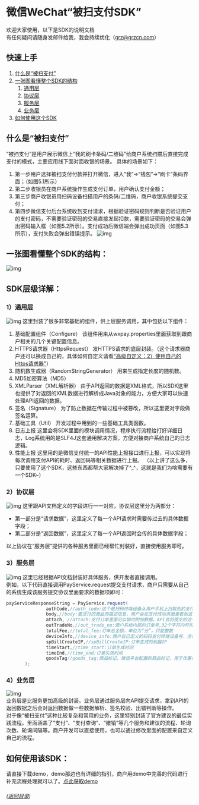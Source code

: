 # 微信WeChat“被扫支付SDK”


欢迎大家使用，以下是SDK的说明文档  
有任何疑问请随身发邮件给我，我会持续优化（grz@grzcn.com）

## 快速上手
1. [什么是“被扫支付”](#user-content-什么是被扫支付)
2. [一张图看懂整个SDK的结构](#user-content-一张图看懂整个sdk的结构)
     1. [通用层](#user-content-1通用层)
     2. [协议层](#user-content-2协议层)
     3. [服务层](#user-content-3服务层)  
     4. [业务层](#user-content-4业务层)
3. [如何使用这个SDK](#user-content-如何使用该sdk)


## 什么是“被扫支付”  
“被扫支付”是用户展示微信上“我的刷卡条码/二维码”给商户系统扫描后直接完成支付的模式，主要应用线下面对面收银的场景。
具体的场景如下：
1. 第一步用户选择被扫支付付款并打开微信，进入“我”->“钱包”->“刷卡”条码界面；（如图5.1所示）
2. 第二步收银员在商户系统操作生成支付订单，用户确认支付金额；
3. 第三步商户收银员用扫码设备扫描用户的条码/二维码，商户收银系统提交支付；
4. 第四步微信支付后台系统收到支付请求，根据验证密码规则判断是否验证用户的支付密码，不需要验证密码的交易直接发起扣款，需要验证密码的交易会弹出密码输入框（如图5.2所示）。支付成功后微信端会弹出成功页面（如图5.3所示），支付失败会弹出错误提示。
![img](https://raw.githubusercontent.com/grz/wxpay_scanpay_java_sdk_proj/master/docs/asset/scanpay.jpg "scanpay") 

## 一张图看懂整个SDK的结构：
![img](https://raw.githubusercontent.com/grz/wxpay_scanpay_java_sdk_proj/master/docs/asset/scanpay_sdk_structure.png "scanpay_sdk") 

## SDK层级详解：

### 1）通用层

![img](https://raw.githubusercontent.com/grz/wxpay_scanpay_java_sdk_proj/master/docs/asset/common_layer.png "common_layer") 
这里封装了很多非常基础的组件，供上层服务调用，其中包括以下组件：  

1.  基础配置组件（Configure）
该组件用来从wxpay.properties里面获取到跟商户相关的几个关键配置信息。
2.  HTTPS请求器（HttpsRequest）
发HTTPS请求的底层封装。（这个请求器商户还可以换成自己的，具体如何自定义请看<a href="https://github.com/grz/wxpay_scanpay_java_demo_proj#user-content-%E9%AB%98%E7%BA%A7%E8%87%AA%E5%AE%9A%E4%B9%892%E4%BD%BF%E7%94%A8%E8%87%AA%E5%B7%B1%E7%9A%84https%E8%AF%B7%E6%B1%82%E5%99%A8" target="_blank">"高级自定义：2）使用自己的Https请求器"</a>）
3.  随机数生成器（RandomStringGenerator）
用来生成指定长度的随机数。
4.  MD5加密算法（MD5）
5.  XMLParser（XML解析器）
由于API返回的数据是XML格式，所以SDK这里也提供了对返回的XML数据进行解析成Java对象的能力，方便大家可以快速处理API返回的数据。
6.  签名（Signature）
为了防止数据在传输过程中被篡改，所以这里要对字段做签名运算。
7.  基础工具（Util）
开发过程中用到的一些基础工具类函数。
8.  日志上报
这里会将SDK里面的模块调用情况，程序执行流程给打好详细日志，Log系统用的是SLF4J这套通用解决方案，方便对接商户系统自己的日志逻辑。
9.  性能上报
这里用的是微信支付统一的API性能上报接口进行上报，可以实现将每次调用支付API的耗时、返回码等相关数据进行上报。
（以上讲了这么多，只要使用了这个SDK，这些东西都帮大家解决掉了^_^，这就是我们为啥需要有一个SDK~）

### 2）协议层

![img](https://raw.githubusercontent.com/grz/wxpay_scanpay_java_sdk_proj/master/docs/asset/protocol_layer.png "protocol_layer")
这里跟API文档定义的字段进行一一对应，协议层这里分为两部分：  

*   第一部分是“请求数据”，这里定义了每一个API请求时需要传过去的具体数据字段；  
*   第二部分是“返回数据”，这里定义了每一个API返回时会传的具体数据字段；

以上协议在“服务层”提供的各种服务里面已经帮忙封装好，直接使用服务即可。

### 3）服务层

![img](https://raw.githubusercontent.com/grz/wxpay_scanpay_java_sdk_proj/master/docs/asset/service_layer.png "service_layer")
这里已经根据API文档封装好具体服务，供开发者直接调用。  
例如，以下代码直接调用PayService.request提交支付请求，商户只需要从自己的系统生成该服务提交协议里面要求的数据项即可：  

```java
payServiceResponseString = PayService.request(
               authCode,//auth_code:这个是扫码终端设备从用户手机上扫取到的支付授权号，这个号是跟用户用来支付的银行卡绑定的，有效期是1分钟
               body,//body:要支付的商品的描述信息，用户会在支付成功页面里看到这个信息
               attach, //attach:支付订单里面可以填的附加数据，API会将提交的这个附加数据原样返回，有助于商户自己可以注明该笔消费的具体内容，方便后续的运营和记录
               outTradeNo,//out_trade_no:商户系统内部的订单号,32个字符内可包含字母, [确保在商户系统唯一]
               totalFee,//total_fee:订单总金额，单位为“分”，只能整数
               deviceInfo,//device_info:商户自己定义的扫码支付终端设备号，方便追溯这笔交易发生在哪台终端设备上
               spBillCreateIP,//spBillCreateIP:订单生成的机器IP
               timeStart,//time_start:订单生成时间
               timeEnd,//time_end:订单失效时间
               goodsTag//goods_tag:商品标记，微信平台配置的商品标记，用于优惠券或者满减使用
       );
```

### 4）业务层
![img](https://raw.githubusercontent.com/grz/wxpay_scanpay_java_sdk_proj/master/docs/asset/business_layer.png "business_layer")  
业务层是比服务更加高级的封装。业务层通过服务层向API提交请求，拿到API的返回数据之后会对返回数据做一些数据解析、签名校验、出错判断等操作。  
对于像“被扫支付”这种比较复杂和常用的业务，这里特别封装了官方建议的最佳实践流程。里面涵盖了“支付”、“支付查询”、“撤销”等几个服务和建议的流程、轮询次数、轮询间隔等。商户开发可以直接使用，也可以通过修改里面的配置来自定义自己的流程。



## 如何使用该SDK：   
请直接下载demo，demo那边也有详细的指引，商户用demo中完善的代码进行补充流程处理就可以了。[点此获取demo](https://github.com/grz/wxpay_scanpay_java_demo)        
###### ([返回目录](#user-content-快速上手))  